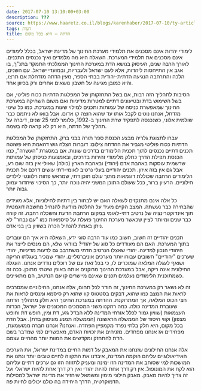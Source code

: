 ```yaml
---
date: 2017-07-10 13:10:00+03:00
description: ???
source: https://www.haaretz.co.il/blogs/karenhaber/2017-07-10/ty-article/0000017f-f8b7-d2d5-a9ff-f8bf55680000
tags: דעות
title: הדתה – היא בכל מקום
---
```


לימודי יהדות אינם מסכנים את תלמידי מערכת החינוך של מדינת ישראל, בכלל לימודים אינם מסכנים את תלמידי המערכת. השאלה היא מה מלמדים ואיך נכנסים התכנים. לאורך הרבה שנים, העיסוק בנושא הדת במערכת החינוך הממלכתי התמקד בתנ"ך, בו אגב אין התייחסות ליהדות, אלא לעם ישראל ולעבריות, ובמועדי ישראל. עם השנים, הלכה והתרחבה הנגיעה הדתית-יהודית בבתי הספר, מעין הדתה מזדחלת אם תרצו, והיא כמובן מגיעה על חשבון נושאים אחרים ורק בכיוון אחד.

הסיבות לתהליך הזה רבות, אם בשל התחזקותן של המפלגות הדתיות ככוח פוליטי, אם בשל השימוש בדת ובטיעונים דתיים למטרות מדיניות ואם משום השחיקה במערכת החינוך שמאפשרת כניסה של עמותות ותכנים למילוי שעות במערכת. כמו כל שינוי מזדחל, אנחנו נוטים לקבל אותו עד שהוא חוצה קו אדום. אבל בואו לא ניתמם כבר שולמית אלוני, כשנכנסה לתפקיד שרת החינוך ב-1992, כלומר לפני 25 שנים, דיברה על תהליך של הדתה, היא רק לא קראה לה בשמה.

 עברו לתצוגת גלריה מבצע הכנסת ספר תורה בבני ברק. התחזקותן של המפלגות הדתיות ככוח פוליטי מגביר את ההדתה צילום: דוברות הצלה גוש דהאמת היא פשוטה תכנים דתיים נכנסים לתוך תכנית הלימודים בדרכים שונות. אם במסגרת "העשרה", כמו הכנסת תפילת הדרך כחלק מלימודי זהירות בדרכים, ובאמצעות כניסתן של עמותות שרשמית עוסקות באהבת אדם (יהודי) ובאהבת הארץ (כולה) שאולי אין בזה שום רע, אבל גם אין בזה איזון. תכנים יהודיים בעלי נרטיב לאומי-דתי עושים דרכם אל תכנית הלימודים הרחבה שכוללת דוגמאות מתוך עולם תוכן דתי, שמראש פחות רלוונטי לילדים חילוניים. הרעיון ברור, ככל שעולם התוכן המשני יהיה נוכח יותר, כך הסיכוי שיחדור עמוק גבוה יותר. 

כל אלה אינם מתנקזים לשאלה האם יש לבחור בין דתיות לחילוניות, אלא מעידים שהבחירה כבר נעשתה. המצב הקיים מעיד על החלטה מודעת להנחיל מחשבה דוגמטית תוך אינדוקטרינציה של נרטיב דתי-לאומי במקום הרחבת הדעת והשכלה רחבה. זה קורה כבר שנים ומיותר לציין שכאשר מערכת החינוך פועלת על סיסמאות כמו "עם נבחר" לא ניתן באמת להנחיל הכרה בשוויון בין בני אדם.

תכנים יהודיים זה חשוב, חשוב כמו עוד הרבה סוגי ידע, השאלה היא איך הם עוברים בתוך המערכת. האם הם מעודדים כל סוג של יהודי? בוודאי שלא, הם מנסים לייצר את היהודי הנכון למדינה. יהודי שאצלו הנרטיב הדתי משתרבב גם לדעות מדיניות, יהודי שערכים "יהודיים" חשובים עבורו יותר מערכים אוניברסליים. יהודי שמכיר בעגלתו הריקה ושואף לעגלה המלאה שמוכרים לו, כי בכל זאת עם של רוכלים נודדים אנחנו. העגלה החילונית אינה ריקה, אבל במערכת החינוך מרוקנים אותה באופן שיטתי מתוכן. ככה זה כשמתוכנית הלימודים נעלמים תכנים שאינם מיישרים קו עם הנרטיב, הם מתאיינים.

זה לא נשאר רק במערכת החינוך, זה חודר לכל תחום, אלה אנחנו, החילוניים שמסרבים לראות את המצב כמו שהוא, דבקים בסטטוס קוו שהוא רק סיסמא ומנסים לראות את חצי הכוס המלאה, אך המתרוקנת. ההדתה במערכת החינוך היא חלק מתהליך הדתה שעוברת המדינה כולה. כמה רחקנו משני המסמכים המכוננים של ישראל, הכרזת העצמאות (שוויון גמור לכלל אזרחי המדינה ללא הבדל גזע, דת ומין, חופש דת וחופש מצפון) וקווי היסוד של הממשלה הראשונה (הממשלה תמנע מעיסוק בדת). אבל הדת בכל מקום, היא חלק בלתי נפרד מקמפיין הפחדה. ואנחנו? אנחנו חברה ממושמעת, מפחידים אז אנחנו מפחדים. מזניחים את זכויות האדם, מאפשרים למי שמדבר בשם הדת להתחזק ומקדשים את המוות יותר מהחיים עצמם.

אלה אנחנו החילונים שזנחנו את המאבק על דמות החיים במדינת ישראל, את הערכים האידיאולוגיים עליהם הוקמה המדינה, איבדנו את התקווה לחיים טובים יותר ונתנו את המושכות למי שסוחב את המדינה הזו ימינה ומעניק לתזוזה הזו גם ערכים דתיים עליהם הוא לקח את המונופול. אין רק דרך אחת להיות יהודי ואין רק דרך אחת להיות ישראלי ועל זה צריך להיות מאבק. מאבק חילוני מימין ומשמאל שיחזיר את מדינת ישראל למסילות הדמוקרטיה, הדרך היחידה בה כולנו יכולים לחיות פה.